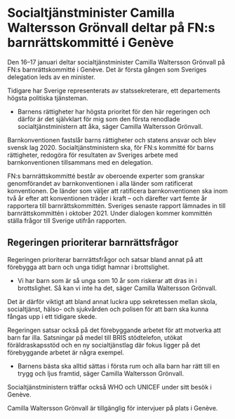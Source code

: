 # Socialtjänstminister Camilla Waltersson Grönvall deltar på FN:s barnrättskommitté i Genève

Den 16–17 januari deltar socialtjänstminister Camilla Waltersson Grönvall på FN:s barnrättskommitté i Genève. Det är första gången som Sveriges delegation leds av en minister.

Tidigare har Sverige representerats av statssekreterare, ett departements högsta politiska tjänsteman.

- Barnens rättigheter har högsta prioritet för den här regeringen och därför är det självklart för mig som den första renodlade socialtjänstministern att åka, säger Camilla Waltersson Grönvall.

Barnkonventionen fastslår barns rättigheter och statens ansvar och blev svensk lag 2020. Socialtjänstministern ska, för FN:s kommitté för barns rättigheter, redogöra för resultaten av Sveriges arbete med barnkonventionen tillsammans med en delegation.

FN:s barnrättskommitté består av oberoende experter som granskar genomförandet av barnkonventionen i alla länder som ratificerat konventionen. De länder som väljer att ratificera barnkonventionen ska inom två år efter att konventionen träder i kraft – och därefter vart femte år rapportera till barnrättskommittén. Sveriges senaste rapport lämnades in till barnrättskommittén i oktober 2021. Under dialogen kommer kommittén ställa frågor till Sverige utifrån rapporten.

## Regeringen prioriterar barnrättsfrågor

Regeringen prioriterar barnrättsfrågor och satsar bland annat på att förebygga att barn och unga tidigt hamnar i brottslighet.

- Vi har barn som är så unga som 10 år som riskerar att dras in i brottslighet. Så kan vi inte ha det, säger Camilla Waltersson Grönvall.

Det är därför viktigt att bland annat luckra upp sekretessen mellan skola, socialtjänst, hälso- och sjukvården och polisen för att barn ska kunna fångas upp i ett tidigare skede.

Regeringen satsar också på det förebyggande arbetet för att motverka att barn far illa. Satsningar på medel till BRIS stödtelefon, utökat föräldraskapsstöd och en ny socialtjänstlag där fokus ligger på det förebyggande arbetet är några exempel.

- Barnens bästa ska alltid sättas i första rum och alla barn har rätt till en trygg och ljus framtid, säger Camilla Waltersson Grönvall.

Socialtjänstministern träffar också WHO och UNICEF under sitt besök i Genève.

Camilla Waltersson Grönvall är tillgänglig för intervjuer på plats i Genève.
